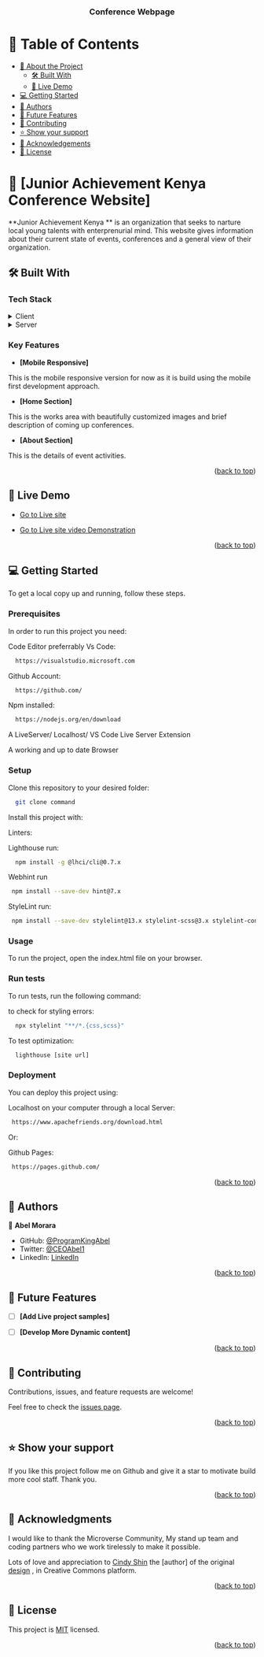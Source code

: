 <a name="readme-top"></a>

<div align="center">  

  <h3><b>Conference Webpage </b></h3>

</div>

# 📗 Table of Contents

- [📖 About the Project](#about-project)
  - [🛠 Built With](#built-with)    
  - [🚀 Live Demo](#live-demo)
- [💻 Getting Started](#getting-started)
- [👥 Authors](#authors)
- [🔭 Future Features](#future-features)
- [🤝 Contributing](#contributing)
- [⭐️ Show your support](#support)
- [🙏 Acknowledgements](#acknowledgements)
- [📝 License](#license)



# 📖 [Junior Achievement Kenya Conference Website] <a name="about-project"></a>


**Junior Achievement Kenya ** is an organization that seeks to narture local young talents with enterprenurial mind. This website gives information about their current state of events, conferences and a general view of their organization.

## 🛠 Built With <a name="built-with"></a>

### Tech Stack <a name="tech-stack"></a>

<details>
  <summary>Client</summary>
  <ul>
    <li><a href="https://www.microverse.org/">HTML5</a></li>
    <li><a href="https://www.microverse.org/">CSS3</a></li>
  </ul>
</details>

<details>
  <summary>Server</summary>
  <ul>
    <li><a href="https://marketplace.visualstudio.com/items?itemName=ritwickdey.LiveServer">VS CODE Live Server Extension</a></li>
  </ul>
</details>


### Key Features <a name="key-features"></a>

- **[Mobile Responsive]**

This is the mobile responsive version for now as it is build using the mobile first development approach.

- **[Home Section]**

This is the works area with beautifully customized images and brief description of coming up conferences.

- **[About Section]**

This is the details of event activities.

<p align="right">(<a href="#readme-top">back to top</a>)</p>


## 🚀 Live Demo <a name="live-demo"></a>

- [Go to Live site](https://programkingabel.github.io/Conference-site-/)

- [Go to Live site video Demonstration](https://www.loom.com/share/0dee6dd00dd146a0bc8ebe0f43280d72)

<p align="right">(<a href="#readme-top">back to top</a>)</p>


## 💻 Getting Started <a name="getting-started"></a>

To get a local copy up and running, follow these steps.

### Prerequisites

In order to run this project you need:

Code Editor preferrably Vs Code:

```sh
  https://visualstudio.microsoft.com
```
Github Account:
```sh
  https://github.com/
```
Npm installed: 
```sh
  https://nodejs.org/en/download
```

A LiveServer/ Localhost/ VS Code Live Server Extension

A working and up to date Browser

### Setup

Clone this repository to your desired folder:

```sh
  git clone command
```

Install this project with:

Linters:

Lighthouse run:
```sh
  npm install -g @lhci/cli@0.7.x
```
Webhint run 
```sh
 npm install --save-dev hint@7.x
```
StyleLint run:
```sh
 npm install --save-dev stylelint@13.x stylelint-scss@3.x stylelint-config-standard@21.x stylelint-csstree-validator@1.x
```

### Usage

To run the project, open the index.html file on your browser.


### Run tests

To run tests, run the following command:

to check for styling errors:

```sh
  npx stylelint "**/*.{css,scss}"
```
To test optimization:
```sh
  lighthouse [site url]
```

### Deployment

You can deploy this project using:

Localhost on your computer through a local Server:


```sh
 https://www.apachefriends.org/download.html
```

Or:

Github Pages:

```sh
 https://pages.github.com/
```


<p align="right">(<a href="#readme-top">back to top</a>)</p>

## 👥 Authors <a name="authors"></a>


👤 **Abel Morara**

- GitHub: [@ProgramKingAbel](https://github.com/ProgramKingAbel)
- Twitter: [@CEOAbel1](https://twitter.com/CEOAbel1)
- LinkedIn: [LinkedIn](https://www.linkedin.com/in/abelmatundamorara-451340250)


<p align="right">(<a href="#readme-top">back to top</a>)</p>


## 🔭 Future Features <a name="future-features"></a>


- [ ] **[Add Live project samples]**
- [ ] **[Develop More Dynamic content]**


<p align="right">(<a href="#readme-top">back to top</a>)</p>


## 🤝 Contributing <a name="contributing"></a>

Contributions, issues, and feature requests are welcome!

Feel free to check the [issues page](../../issues/).

<p align="right">(<a href="#readme-top">back to top</a>)</p>


## ⭐️ Show your support <a name="support"></a>

If you like this project follow me on Github and give it a star to motivate build more cool staff. Thank you.

<p align="right">(<a href="#readme-top">back to top</a>)</p>


## 🙏 Acknowledgments <a name="acknowledgements"></a>


I would like to thank the Microverse Community, My stand up team and coding partners who we work tirelessly to make it possible.

Lots of love and appreciation to [Cindy Shin](https://www.behance.net/adagio07) the [author] of the original [design](https://www.behance.net/gallery/29845175/CC-Global-Summit-2015) , in Creative Commons platform.

<p align="right">(<a href="#readme-top">back to top</a>)</p>


## 📝 License <a name="license"></a>

This project is [MIT](./LICENSE.TXT) licensed.


<p align="right">(<a href="#readme-top">back to top</a>)</p>